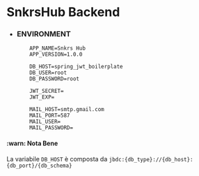 # SnkrsHub Backend

- ### ENVIRONMENT
    ```shell script
        APP_NAME=Snkrs Hub
        APP_VERSION=1.0.0
    
        DB_HOST=spring_jwt_boilerplate
        DB_USER=root
        DB_PASSWORD=root
    
        JWT_SECRET=
        JWT_EXP=
    
        MAIL_HOST=smtp.gmail.com
        MAIL_PORT=587
        MAIL_USER=
        MAIL_PASSWORD=
    ```
  
 #### :warn: Nota Bene
 La variabile `DB_HOST` è composta da `jbdc:{db_type}://{db_host}:{db_port}/{db_schema}`